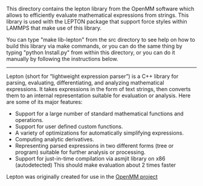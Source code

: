 This directory contains the lepton library from the OpenMM software
which allows to efficiently evaluate mathematical expressions from
strings.  This library is used with the LEPTON package that support
force styles within LAMMPS that make use of this library.

You can type "make lib-lepton" from the src directory to see help on how
to build this library via make commands, or you can do the same thing
by typing "python Install.py" from within this directory, or you can
do it manually by following the instructions below.

---------------------

Lepton (short for “lightweight expression parser”) is a C++ library for
parsing, evaluating, differentiating, and analyzing mathematical
expressions. It takes expressions in the form of text strings, then
converts them to an internal representation suitable for evaluation or
analysis. Here are some of its major features:

- Support for a large number of standard mathematical functions and operations.
- Support for user defined custom functions.
- A variety of optimizations for automatically simplifying expressions.
- Computing analytic derivatives.
- Representing parsed expressions in two different forms (tree or program) suitable for
  further analysis or processing.
- Support for just-in-time compilation via asmjit library on x86 (autodetected)
  This should make evaluation about 2 times faster

Lepton was originally created for use in the [OpenMM project](https://openmm.org)
